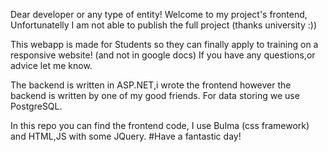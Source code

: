 Dear developer or any type of entity!
Welcome to my project's frontend, Unfortunatelly I am not able to publish the full project (thanks university :))

This webapp is made for Students so they can finally apply to training on a responsive website! (and not in google docs)
If you have any questions,or advice let me know.

The backend is written in ASP.NET,i wrote the frontend however the backend is written by one of my good friends.
For data storing we use PostgreSQL.

In this repo you can find the frontend code, I use Bulma (css framework) and HTML,JS with some JQuery.
#Have a fantastic day!
